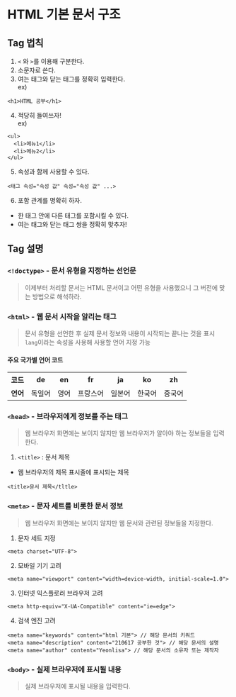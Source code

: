 # HTML 기본 문서 구조
## Tag 법칙
1. `<` 와 `>`를 이용해 구분한다.
2. 소문자로 쓴다.
3. 여는 태그와 닫는 태그를 정확히 입력한다.<br />
ex) 
```
<h1>HTML 공부</h1>
```
4. 적당히 들여쓰자!<br />
ex)
```
<ul>
  <li>메뉴1</li>
  <li>메뉴2</li>
</ul>
```
5. 속성과 함께 사용할 수 있다.
```
<태그 속성="속성 값" 속성="속성 값" ...>
```

6. 포함 관계를 명확히 하자.
- 한 태그 안에 다른 태그를 포함시킬 수 있다.
- 여는 태그와 닫는 태그 쌍을 정확히 맞추자!

## Tag 설명
### `<!doctype>` - 문서 유형을 지정하는 선언문
> 이제부터 처리할 문서는 HTML 문서이고 어떤 유형을 사용했으니 그 버전에 맞는 방법으로 해석하라.

### `<html>` - 웹 문서 시작을 알리는 태그
> 문서 유형을 선언한 후 실제 문서 정보와 내용이 시작되는 끝나는 것을 표시
<br/> `lang`이라는 속성을 사용해 사용할 언어 지정 가능

#### 주요 국가별 언어 코드
<table>
  <tr>
    <th>코드</th>
    <th>de</th>
    <th>en</th>
    <th>fr</th>
    <th>ja</th>
    <th>ko</th>
    <th>zh</th>
  </tr>
  <tr>
    <td><b>언어</b></td>
    <td>독일어</td>
    <td>영어</td>
    <td>프랑스어</td>
    <td>일본어</td>
    <td>한국어</td>
    <td>중국어</td>
  </tr>
</table>

### `<head>` - 브라우저에게 정보를 주는 태그
> 웹 브라우저 화면에는 보이지 않지만 웹 브라우저가 알아야 하는 정보들을 입력한다.

1. `<title>` : 문서 제목
- 웹 브라우저의 제목 표시줄에 표시되는 제목
```
<title>문서 제목</tltle>
```

### `<meta>` - 문자 세트를 비롯한 문서 정보
> 웹 브라우저 화면에는 보이지 않지만 웹 문서와 관련된 정보들을 지정한다.

1. 문자 세트 지정
```
<meta charset="UTF-8">
```
2. 모바일 기기 고려
```
<meta name="viewport" content="width=device-width, initial-scale=1.0">
```
3. 인터넷 익스플로러 브라우저 고려
```
<meta http-equiv="X-UA-Compatible" content="ie=edge">
```
4. 검색 엔진 고려
```
<meta name="keywords" content="html 기본"> // 해당 문서의 키워드
<meta name="description" content="210617 공부한 것"> // 해당 문서의 설명
<meta name="author" content="Yeonlisa"> // 해당 문서의 소유자 또는 제작자
```

### `<body>` - 실제 브라우저에 표시될 내용
> 실제 브라우저에 표시될 내용을 입력한다.



